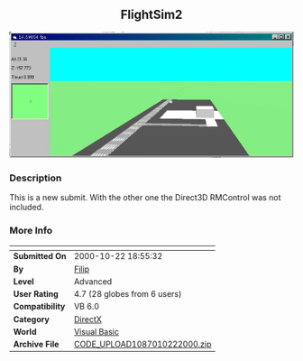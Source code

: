 ﻿<div align="center">

## FlightSim2

<img src="PIC200010221327278777.jpg">
</div>

### Description

This is a new submit. With the other one the Direct3D RMControl was not included.
 
### More Info
 


<span>             |<span>
---                |---
**Submitted On**   |2000-10-22 18:55:32
**By**             |[Filip](https://github.com/Planet-Source-Code/PSCIndex/blob/master/ByAuthor/filip.md)
**Level**          |Advanced
**User Rating**    |4.7 (28 globes from 6 users)
**Compatibility**  |VB 6\.0
**Category**       |[DirectX](https://github.com/Planet-Source-Code/PSCIndex/blob/master/ByCategory/directx__1-44.md)
**World**          |[Visual Basic](https://github.com/Planet-Source-Code/PSCIndex/blob/master/ByWorld/visual-basic.md)
**Archive File**   |[CODE\_UPLOAD1087010222000\.zip](https://github.com/Planet-Source-Code/filip-flightsim2__1-12227/archive/master.zip)








